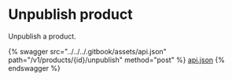 # Unpublish product

Unpublish a product.

{% swagger src="../../../.gitbook/assets/api.json" path="/v1/products/{id}/unpublish" method="post" %}
[api.json](../../../.gitbook/assets/api.json)
{% endswagger %}
